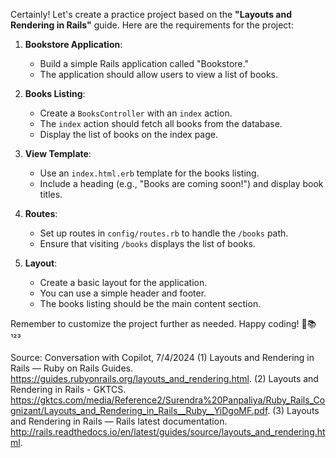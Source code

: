 Certainly! Let's create a practice project based on the **"Layouts and Rendering in Rails"** guide. Here are the requirements for the project:

1. **Bookstore Application**:
   - Build a simple Rails application called "Bookstore."
   - The application should allow users to view a list of books.

2. **Books Listing**:
   - Create a `BooksController` with an `index` action.
   - The `index` action should fetch all books from the database.
   - Display the list of books on the index page.

3. **View Template**:
   - Use an `index.html.erb` template for the books listing.
   - Include a heading (e.g., "Books are coming soon!") and display book titles.

4. **Routes**:
   - Set up routes in `config/routes.rb` to handle the `/books` path.
   - Ensure that visiting `/books` displays the list of books.

5. **Layout**:
   - Create a basic layout for the application.
   - You can use a simple header and footer.
   - The books listing should be the main content section.

Remember to customize the project further as needed. Happy coding! 🚀📚¹²³

Source: Conversation with Copilot, 7/4/2024
(1) Layouts and Rendering in Rails — Ruby on Rails Guides. https://guides.rubyonrails.org/layouts_and_rendering.html.
(2) Layouts and Rendering in Rails - GKTCS. https://gktcs.com/media/Reference2/Surendra%20Panpaliya/Ruby_Rails_Cognizant/Layouts_and_Rendering_in_Rails__Ruby__YiDgoMF.pdf.
(3) Layouts and Rendering in Rails — Rails latest documentation. http://rails.readthedocs.io/en/latest/guides/source/layouts_and_rendering.html.